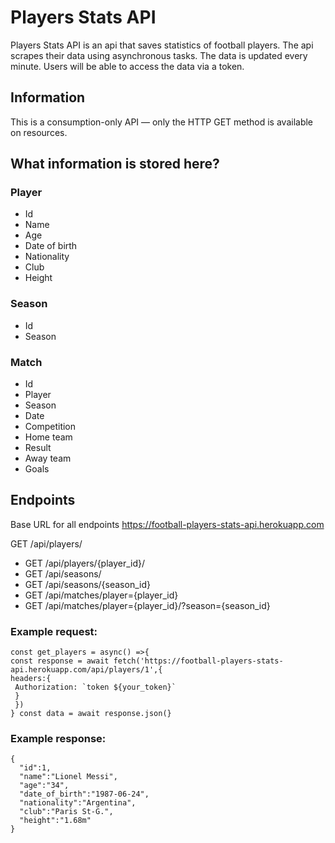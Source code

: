 # Players Stats API
Players Stats API is an api that saves statistics of football players. The api scrapes their data using asynchronous tasks. The data is updated every minute. Users will be able to access the data via a token.

## Information

This is a consumption-only API — only the HTTP GET method is available on resources.





## What information is stored here?



### Player
* Id
* Name
* Age
* Date of birth
* Nationality
* Club
* Height
### Season
* Id
* Season
### Match
* Id
* Player
* Season
* Date
* Competition
* Home team
* Result
* Away team
* Goals

## Endpoints

Base URL for all endpoints https://football-players-stats-api.herokuapp.com

GET /api/players/

* GET /api/players/{player_id}/
* GET /api/seasons/
* GET /api/seasons/{season_id}
* GET /api/matches/player={player_id}
* GET /api/matches/player={player_id}/?season={season_id}

### Example request:

```
const get_players = async() =>{
const response = await fetch('https://football-players-stats-api.herokuapp.com/api/players/1',{
headers:{
 Authorization: `token ${your_token}`
 }
 })
} const data = await response.json(}
```

### Example response:
```
{
  "id":1,
  "name":"Lionel Messi",
  "age":"34",
  "date_of_birth":"1987-06-24",
  "nationality":"Argentina",
  "club":"Paris St-G.",
  "height":"1.68m"
}
```
